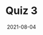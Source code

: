 ---
title: Quiz 3
date: "2021-08-04"
description: "Quiz 3"
category: quizzes_md
url: ./quiz3.jpg
---